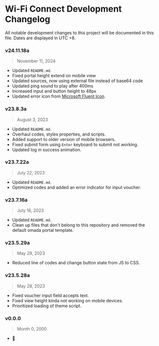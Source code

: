 # Wi-Fi Connect Development Changelog
All notable development changes to this project will be documented in this file. Dates are displayed in UTC +8.


### v24.11.18a
> November 11, 2024
- Updated `README.md`.
- Fixed portal height extend on mobile view
- Updated sources, now using external file instead of base64 code
- Updated ping sound to play after 400ms
- Increased input and button height to 48px
- Updated error icon from [Microsoft Fluent Icon](https://fluenticon.com/).

### v23.8.3a
> August 3, 2023
- Updated `README.md`.
- Overhaul codes, styles properties, and scripts.
- Added support to older version of mobile browsers.
- Fixed submit form using `Enter` keyboard to submit not working.
- Updated log in success animation.

### v23.7.22a
> July 22, 2023
- Updated `README.md`.
- Optimized codes and added an error indicator for input voucher.

### v23.7.16a
> July 16, 2023
- Updated `README.md`.
- Clean up files that don't belong to this repository and removed the default omada portal template.

### v23.5.29a
> May 29, 2023
- Reduced line of codes and change button state from JS to CSS.

### v23.5.28a
> May 28, 2023
- Fixed voucher input field accepts text.
- Fixed view height kinda not working on mobile devices.
- Prioritized loading of theme script.

### v0.0.0
> Month 0, 2000
- 👀 <!-- Previous development changes was not recorded. My bad, sorry.  -->
